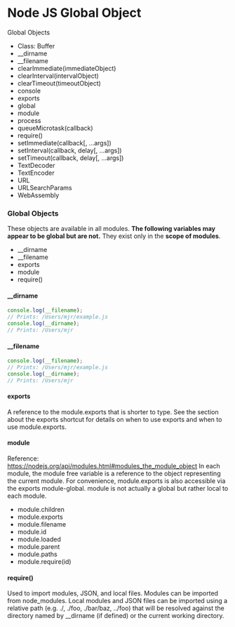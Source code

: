 # Node JS Global Object

Global Objects
- Class: Buffer
-  __dirname
-  __filename
-  clearImmediate(immediateObject)
-  clearInterval(intervalObject)
-  clearTimeout(timeoutObject)
-  console
-  exports
-  global
-  module
-  process
-  queueMicrotask(callback)
-  require()
-  setImmediate(callback[, ...args])
-  setInterval(callback, delay[, ...args])
-  setTimeout(callback, delay[, ...args])
-  TextDecoder
-  TextEncoder
-  URL
-  URLSearchParams
-  WebAssembly

### Global Objects
These objects are available in all modules. **The following variables may appear to be global but are not.** They exist only in the **scope of modules**.

-  __dirname
-  __filename
-  exports
-  module
-  require()

#### __dirname
```javascript
console.log(__filename);
// Prints: /Users/mjr/example.js
console.log(__dirname);
// Prints: /Users/mjr
```

#### __filename
```javascript
console.log(__filename);
// Prints: /Users/mjr/example.js
console.log(__dirname);
// Prints: /Users/mjr
```

#### exports
A reference to the module.exports that is shorter to type. See the section about the exports shortcut for details on when to use exports and when to use module.exports.

#### module
Reference: https://nodejs.org/api/modules.html#modules_the_module_object
In each module, the module free variable is a reference to the object representing the current module. For convenience, module.exports is also accessible via the exports module-global. module is not actually a global but rather local to each module.
- module.children
- module.exports
- module.filename
- module.id
- module.loaded
- module.parent
- module.paths
- module.require(id)

#### require()
Used to import modules, JSON, and local files. Modules can be imported from node_modules. Local modules and JSON files can be imported using a relative path (e.g. ./, ./foo, ./bar/baz, ../foo) that will be resolved against the directory named by __dirname (if defined) or the current working directory.
